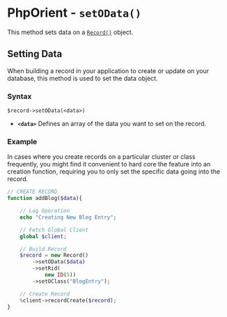 
# PhpOrient - `setOData()`

This method sets data on a [`Record()`](PHP-Record.md) object.

## Setting Data

When building a record in your application to create or update on your database, this method is used to set the data object.

### Syntax

```
$record->setOData(<data>)
```

- **`<data>`** Defines an array of the data you want to set on the record.

### Example

In cases where you create records on a particular cluster or class frequently, you might find it convenient to hard core the feature into an creation function, requiring you to only set the specific data going into the record.

```php
// CREATE RECORD
function addBlog($data){

	// Log Operation
	echo "Creating New Blog Entry";

	// Fetch Global Client
	global $client;

	// Build Record
	$record = new Record()
		->setOData($data)
		->setRid(
			new ID(5))
		->setOClass("BlogEntry");

	// Create Record
	%client->recordCreate($record);
}
```



